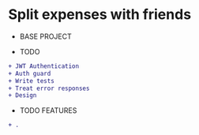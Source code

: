 # Split expenses with friends

* BASE PROJECT

* TODO

```diff
+ JWT Authentication
+ Auth guard
+ Write tests
+ Treat error responses
+ Design
```

* TODO FEATURES
```diff
+ .
```